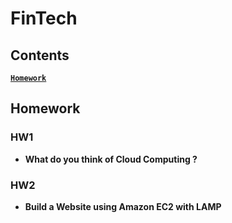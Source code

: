 FinTech
=======

Contents
--------
**[`Homework`](#Bool)**

Homework
--------

### HW1
* **What do you think of Cloud Computing ?**
### HW2
* **Build a Website using Amazon EC2 with LAMP**


